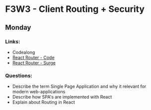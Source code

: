 # F3W3 - Client Routing + Security

## Monday

   ### Links:
  
   - Codealong
   - [React Router - Code](https://github.com/Obaydahm/F3W3/tree/master/01monday/reactrouter)
   - [React Router - Surge](http://f3w3monday.surge.sh)

   ### Questions:
   - Describe the term Single Page Application and why it relevant for modern web-applications
   - Describe how SPA's are implemented with React
   - Explain about Routing in React
